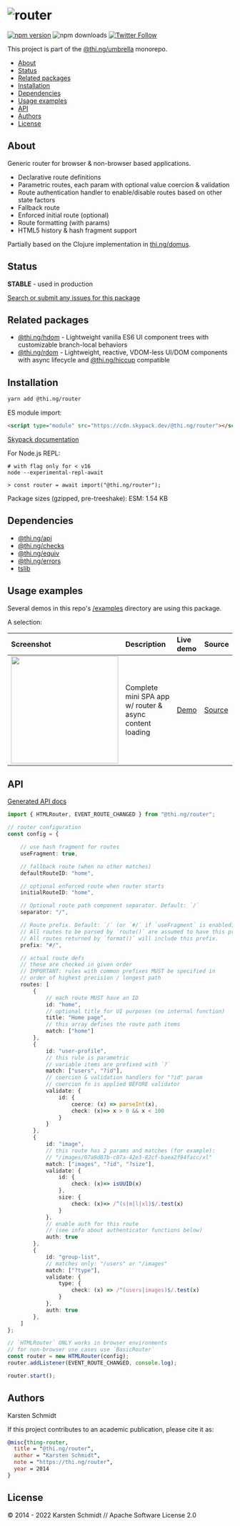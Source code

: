 <!-- This file is generated - DO NOT EDIT! -->

# ![router](https://media.thi.ng/umbrella/banners-20220914/thing-router.svg?2d6dad4b)

[![npm version](https://img.shields.io/npm/v/@thi.ng/router.svg)](https://www.npmjs.com/package/@thi.ng/router)
![npm downloads](https://img.shields.io/npm/dm/@thi.ng/router.svg)
[![Twitter Follow](https://img.shields.io/twitter/follow/thing_umbrella.svg?style=flat-square&label=twitter)](https://twitter.com/thing_umbrella)

This project is part of the
[@thi.ng/umbrella](https://github.com/thi-ng/umbrella/) monorepo.

- [About](#about)
- [Status](#status)
- [Related packages](#related-packages)
- [Installation](#installation)
- [Dependencies](#dependencies)
- [Usage examples](#usage-examples)
- [API](#api)
- [Authors](#authors)
- [License](#license)

## About

Generic router for browser & non-browser based applications.

- Declarative route definitions
- Parametric routes, each param with optional value coercion &
  validation
- Route authentication handler to enable/disable routes based on other
  state factors
- Fallback route
- Enforced initial route (optional)
- Route formatting (with params)
- HTML5 history & hash fragment support

Partially based on the Clojure implementation in
[thi.ng/domus](https://github.com/thi-ng/domus/blob/develop/src/router.org).

## Status

**STABLE** - used in production

[Search or submit any issues for this package](https://github.com/thi-ng/umbrella/issues?q=%5Brouter%5D+in%3Atitle)

## Related packages

- [@thi.ng/hdom](https://github.com/thi-ng/umbrella/tree/develop/packages/hdom) - Lightweight vanilla ES6 UI component trees with customizable branch-local behaviors
- [@thi.ng/rdom](https://github.com/thi-ng/umbrella/tree/develop/packages/rdom) - Lightweight, reactive, VDOM-less UI/DOM components with async lifecycle and [@thi.ng/hiccup](https://github.com/thi-ng/umbrella/tree/develop/packages/hiccup) compatible

## Installation

```bash
yarn add @thi.ng/router
```

ES module import:

```html
<script type="module" src="https://cdn.skypack.dev/@thi.ng/router"></script>
```

[Skypack documentation](https://docs.skypack.dev/)

For Node.js REPL:

```text
# with flag only for < v16
node --experimental-repl-await

> const router = await import("@thi.ng/router");
```

Package sizes (gzipped, pre-treeshake): ESM: 1.54 KB

## Dependencies

- [@thi.ng/api](https://github.com/thi-ng/umbrella/tree/develop/packages/api)
- [@thi.ng/checks](https://github.com/thi-ng/umbrella/tree/develop/packages/checks)
- [@thi.ng/equiv](https://github.com/thi-ng/umbrella/tree/develop/packages/equiv)
- [@thi.ng/errors](https://github.com/thi-ng/umbrella/tree/develop/packages/errors)
- [tslib](https://github.com/thi-ng/umbrella/tree/develop/packages/undefined)

## Usage examples

Several demos in this repo's
[/examples](https://github.com/thi-ng/umbrella/tree/develop/examples)
directory are using this package.

A selection:

| Screenshot                                                                                                           | Description                                             | Live demo                                           | Source                                                                           |
|:---------------------------------------------------------------------------------------------------------------------|:--------------------------------------------------------|:----------------------------------------------------|:---------------------------------------------------------------------------------|
| <img src="https://raw.githubusercontent.com/thi-ng/umbrella/develop/assets/examples/router-basics.jpg" width="240"/> | Complete mini SPA app w/ router & async content loading | [Demo](https://demo.thi.ng/umbrella/router-basics/) | [Source](https://github.com/thi-ng/umbrella/tree/develop/examples/router-basics) |

## API

[Generated API docs](https://docs.thi.ng/umbrella/router/)

```ts
import { HTMLRouter, EVENT_ROUTE_CHANGED } from "@thi.ng/router";

// router configuration
const config = {

    // use hash fragment for routes
    useFragment: true,

    // fallback route (when no other matches)
    defaultRouteID: "home",

    // optional enforced route when router starts
    initialRouteID: "home",

    // Optional route path component separator. Default: `/`
    separator: "/",

    // Route prefix. Default: `/` (or `#/` if `useFragment` is enabled).
    // All routes to be parsed by `route()` are assumed to have this prefix.
    // All routes returned by `format()` will include this prefix.
    prefix: "#/",

    // actual route defs
    // these are checked in given order
    // IMPORTANT: rules with common prefixes MUST be specified in
    // order of highest precision / longest path
    routes: [
        {
            // each route MUST have an ID
            id: "home",
            // optional title for UI purposes (no internal function)
            title: "Home page",
            // this array defines the route path items
            match: ["home"]
        },
        {
            id: "user-profile",
            // this rule is parametric
            // variable items are prefixed with `?`
            match: ["users", "?id"],
            // coercion & validation handlers for "?id" param
            // coercion fn is applied BEFORE validator
            validate: {
                id: {
                    coerce: (x) => parseInt(x),
                    check: (x)=> x > 0 && x < 100
                }
            }
        },
        {
            id: "image",
            // this route has 2 params and matches (for example):
            // "/images/07a9d87b-c07a-42e3-82cf-baea2f94facc/xl"
            match: ["images", "?id", "?size"],
            validate: {
                id: {
                    check: (x)=> isUUID(x)
                },
                size: {
                    check: (x)=> /^(s|m|l|xl)$/.test(x)
                }
            },
            // enable auth for this route
            // (see info about authenticator functions below)
            auth: true
        },
        {
            id: "group-list",
            // matches only: "/users" or "/images"
            match: ["?type"],
            validate: {
                type: {
                    check: (x) => /^(users|images)$/.test(x)
                }
            },
            auth: true
        },
    ]
};

// `HTMLRouter` ONLY works in browser environments
// for non-browser use cases use `BasicRouter`
const router = new HTMLRouter(config);
router.addListener(EVENT_ROUTE_CHANGED, console.log);

router.start();
```

## Authors

Karsten Schmidt

If this project contributes to an academic publication, please cite it as:

```bibtex
@misc{thing-router,
  title = "@thi.ng/router",
  author = "Karsten Schmidt",
  note = "https://thi.ng/router",
  year = 2014
}
```

## License

&copy; 2014 - 2022 Karsten Schmidt // Apache Software License 2.0

